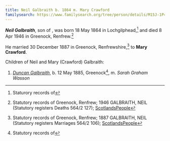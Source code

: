 ```yaml
---
title: Neil Galbraith b. 1864 m. Mary Crawford
familysearch: https://www.familysearch.org/tree/person/details/M15J-1P4
---
```

***Neil Galbraith***, son of , was born 18 May 1864 in Lochgilphead,[^birth] and died 8 Apr 1946
in Greenock, Renfrew.[^death]

He married 30 December 1887 in Greenock, Renfrewshire,[^marriage] to **Mary Crawford**.

Children of Neil and Mary (Crawford) Galbraith:

1. *[Duncan Galbraith](galbraith-duncan-1885-wasson.md)*, b. 12 May 1885, Greenock[^duncan-birth], m. *Sarah Graham Wasson*

[^birth]: Staturory records of 

[^death]: Statutory records of Greenock, Renfrew; 1946 GALBRAITH, NEIL (Statutory registers Deaths 564/2 127); [ScotlandsPeople](https://www.scotlandspeople.gov.uk/view-image/nrs_stat_deaths/9912617)

[^marriage]: Statutory records of Greenock, Renfrew; 1887 GALBRAITH, NEIL (Statutory registers Marriages 564/2 106); [ScotlandsPeople](https://www.scotlandspeople.gov.uk/view-image/nrs_stat_marriages/1066312)

[^duncan-birth]: Statutory records of 
